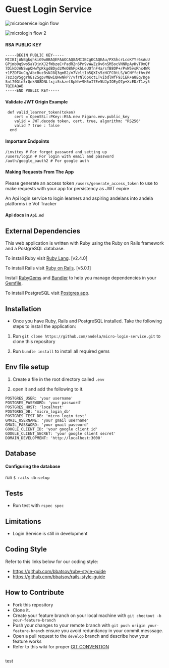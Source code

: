 # Guest Login Service

![microservice login flow](https://user-images.githubusercontent.com/32780926/40916035-ea28e4f0-6806-11e8-9cb3-4c0485416c95.jpg)

![micrologin flow 2](https://user-images.githubusercontent.com/32780926/40915981-b12bcdc0-6806-11e8-9406-81c757385d2a.jpg)

#### RSA PUBLIC KEY

```
-----BEGIN PUBLIC KEY-----
MIIBIjANBgkqhkiG9w0BAQEFAAOCAQ8AMIIBCgKCAQEAu/PXShcrLcoKYYr6sAuU
GPjmb0qSwo5aYDjnXJ2fWbzeC+PadR2n6Pn9vWwZzOv6nSM5ocVNNRpAyHvT0mQf
7DikDJANSwpQHwYpKkgdBDydzMeOBhFpkhLeUOfnF4a/sfB8OP+/PvW5vsRhx4WR
+1PZDFXuCq/AbcBuzBsNJ8Q3gmB2/m7VeltIb5QXIs5zHCFC0tLS/WCNYfcfhviW
7sz3qVSggrhEs2SgpvMBwiQHwNkP7/vfrNl6pKctLTvibdlWfF9JiER+a8Eq/Dge
Snt70Gtn5rQnkN08DNLfxjiSskzef8pNh+9H5oI7Ee5UJpIOEyQ7p+XzEDzT1zy5
TQIDAQAB
-----END PUBLIC KEY-----
```

#### Validate JWT Origin Example

```
 def valid_learner_token(token)
    cert = OpenSSL::PKey::RSA.new Figaro.env.public_key
    valid = JWT.decode token, cert, true, algorithm: "RS256"
    valid ? true : false
  end
```

#### Important Endpoints

```
/invites # For forgot password and setting up
/users/login # For login with email and password
/auth/google_oauth2 # For google auth
```

#### Making Requests From The App

Please generate an access token `/users/generate_access_token` to use to make requests with your app for persistency as JWT expire

An Api login service to login learners and aspiring andelans into andela platforms i.e Vof Tracker

#### Api docs in `Api.md`

## External Dependencies

This web application is written with Ruby using the Ruby on Rails framework and a PostgreSQL database.

To install Ruby visit [Ruby Lang](https://www.ruby-lang.org). [v2.4.0]

To install Rails visit [Ruby on Rails](http://rubyonrails.org/). [v5.0.1]

Install [RubyGems](https://rubygems.org/) and [Bundler](http://bundler.io/) to help you manage dependencies in your [Gemfile](Gemfile).

To install PostgreSQL visit [Postgres app](http://postgresapp.com/).

## Installation

- Once you have Ruby, Rails and PostgreSQL installed. Take the following steps to install the application:

1.  Run `git clone https://github.com/andela/micro-login-service.git` to clone this repository

2.  Run `bundle install` to install all required gems

## Env file setup

1.  Create a file in the root directory called `.env`

2.  open it and add the following to it.

```
POSTGRES_USER: 'your username'
POSTGRES_PASSWORD: 'your password'
POSTGRES_HOST: 'localhost'
POSTGRES_DB: 'micro_login_db'
POSTGRES_TEST_DB: 'micro_login_test'
GMAIL_USERNAME: 'your gmail username'
GMAIL_PASSWORD: 'your gmail password'
GOOGLE_CLIENT_ID: 'your google client id'
GOOGLE_CLIENT_SECRET: 'your google client secret'
DOMAIN_DEVELOPMENT: 'http://localhost:3000'
```

## Database

#### Configuring the database

run
`$ rails db:setup`

## Tests

- Run test with `rspec spec`

## Limitations

- Login Service is still in development

## Coding Style

Refer to this links below for our coding style:

- https://github.com/bbatsov/ruby-style-guide
- https://github.com/bbatsov/rails-style-guide

## How to Contribute

- Fork this repository
- Clone it.
- Create your feature branch on your local machine with `git checkout -b your-feature-branch`
- Push your changes to your remote branch with `git push origin your-feature-branch` ensure you avoid redundancy in your commit messsage.
- Open a pull request to the `develop` branch and describe how your feature works
- Refer to this wiki for proper <a href="https://github.com/andela/engineering-playbook/blob/master/conventions.md">GIT CONVENTION</a>

```

```

test
